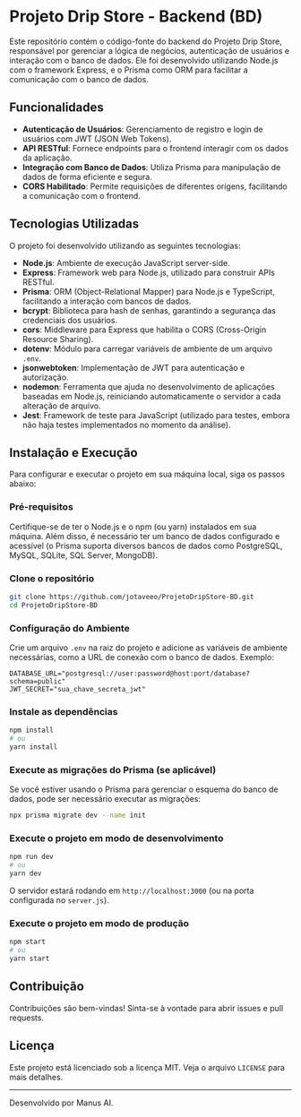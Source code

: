 # Projeto Drip Store - Backend (BD)

Este repositório contém o código-fonte do backend do Projeto Drip Store, responsável por gerenciar a lógica de negócios, autenticação de usuários e interação com o banco de dados. Ele foi desenvolvido utilizando Node.js com o framework Express, e o Prisma como ORM para facilitar a comunicação com o banco de dados.

## Funcionalidades

- **Autenticação de Usuários**: Gerenciamento de registro e login de usuários com JWT (JSON Web Tokens).
- **API RESTful**: Fornece endpoints para o frontend interagir com os dados da aplicação.
- **Integração com Banco de Dados**: Utiliza Prisma para manipulação de dados de forma eficiente e segura.
- **CORS Habilitado**: Permite requisições de diferentes origens, facilitando a comunicação com o frontend.

## Tecnologias Utilizadas

O projeto foi desenvolvido utilizando as seguintes tecnologias:

- **Node.js**: Ambiente de execução JavaScript server-side.
- **Express**: Framework web para Node.js, utilizado para construir APIs RESTful.
- **Prisma**: ORM (Object-Relational Mapper) para Node.js e TypeScript, facilitando a interação com bancos de dados.
- **bcrypt**: Biblioteca para hash de senhas, garantindo a segurança das credenciais dos usuários.
- **cors**: Middleware para Express que habilita o CORS (Cross-Origin Resource Sharing).
- **dotenv**: Módulo para carregar variáveis de ambiente de um arquivo `.env`.
- **jsonwebtoken**: Implementação de JWT para autenticação e autorização.
- **nodemon**: Ferramenta que ajuda no desenvolvimento de aplicações baseadas em Node.js, reiniciando automaticamente o servidor a cada alteração de arquivo.
- **Jest**: Framework de teste para JavaScript (utilizado para testes, embora não haja testes implementados no momento da análise).

## Instalação e Execução

Para configurar e executar o projeto em sua máquina local, siga os passos abaixo:

### Pré-requisitos

Certifique-se de ter o Node.js e o npm (ou yarn) instalados em sua máquina. Além disso, é necessário ter um banco de dados configurado e acessível (o Prisma suporta diversos bancos de dados como PostgreSQL, MySQL, SQLite, SQL Server, MongoDB).

### Clone o repositório

```bash
git clone https://github.com/jotaveeo/ProjetoDripStore-BD.git
cd ProjetoDripStore-BD
```

### Configuração do Ambiente

Crie um arquivo `.env` na raiz do projeto e adicione as variáveis de ambiente necessárias, como a URL de conexão com o banco de dados. Exemplo:

```
DATABASE_URL="postgresql://user:password@host:port/database?schema=public"
JWT_SECRET="sua_chave_secreta_jwt"
```

### Instale as dependências

```bash
npm install
# ou
yarn install
```

### Execute as migrações do Prisma (se aplicável)

Se você estiver usando o Prisma para gerenciar o esquema do banco de dados, pode ser necessário executar as migrações:

```bash
npx prisma migrate dev --name init
```

### Execute o projeto em modo de desenvolvimento

```bash
npm run dev
# ou
yarn dev
```

O servidor estará rodando em `http://localhost:3000` (ou na porta configurada no `server.js`).

### Execute o projeto em modo de produção

```bash
npm start
# ou
yarn start
```

## Contribuição

Contribuições são bem-vindas! Sinta-se à vontade para abrir issues e pull requests.

## Licença

Este projeto está licenciado sob a licença MIT. Veja o arquivo `LICENSE` para mais detalhes.

---

Desenvolvido por Manus AI.

